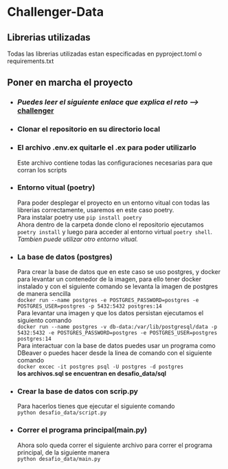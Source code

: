 # Challenger-Data

## Librerias utilizadas
Todas las librerias utilizadas estan especificadas en pyproject.toml o requirements.txt

## Poner en marcha el proyecto

- ### *Puedes leer el siguiente enlace que explica el reto -->* [challenger](desafio.md)<br>

- ### Clonar el repositorio en su directorio local

- ### El archivo .env.ex quitarle el .ex para poder utilizarlo
    Este archivo contiene todas las configuraciones necesarias para que corran los scripts

- ### Entorno vitual (poetry)
    Para poder desplegar el proyecto en un entorno vitual con todas las librerias correctamente, usaremos en este caso poetry.<br>
    Para instalar poetry use `pip install poetry` <br>
    Ahora dentro de la carpeta donde clono el repositorio ejecutamos `poetry install` y luego para acceder al entorno virtual `poetry shell`.<br>
    *Tambien puede utilizar otro entorno vitual.*<br>

- ### La base de datos (postgres)
    Para crear la base de datos que en este caso se uso postgres, y docker para levantar un contenedor de la imagen, para ello tener docker instalado y con el siguiente comando se levanta la imagen de postgres de manera sencilla<br> `docker run --name postgres -e POSTGRES_PASSWORD=postgres -e POSTGRES_USER=postgres -p 5432:5432 postgres:14` <br>
    Para levantar una imagen y que los datos persistan ejecutamos el siguiento comando <br>
    `docker run --name postgres -v db-data:/var/lib/postgresql/data -p 5432:5432 -e POSTGRES_PASSWORD=postgres -e POSTGRES_USER=postgres postgres:14` <br>
    Para interactuar con la base de datos puedes usar un programa como DBeaver o puedes hacer desde la linea de comando con el siguiente comando <br>
    `docker excec -it postgres psql -U postgres -d postgres` <br>
    **los archivos.sql se encuentran en desafio_data/sql**

- ### Crear la base de datos con scrip.py
    Para hacerlos tienes que ejecutar el siguiente comando <br>
    `python desafio_data/script.py`

- ### Correr el programa principal(main.py)
    Ahora solo queda correr el siguiente archivo para correr el programa principal, de la siguiente manera <br>
    `python desafio_data/main.py`